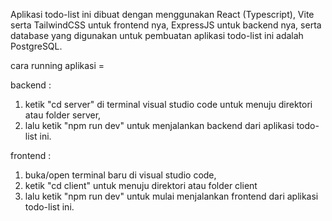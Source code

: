 Aplikasi todo-list ini dibuat dengan menggunakan React (Typescript), Vite serta TailwindCSS untuk frontend nya,
ExpressJS untuk backend nya, serta database yang digunakan untuk pembuatan aplikasi todo-list ini adalah PostgreSQL.

cara running aplikasi =

  backend :
  1. ketik "cd server" di terminal visual studio code untuk menuju direktori atau folder server,
  2. lalu ketik "npm run dev" untuk menjalankan backend dari aplikasi todo-list ini.

  frontend :
  1. buka/open terminal baru di visual studio code,
  2. ketik "cd client" untuk menuju direktori atau folder client
  3. lalu ketik "npm run dev" untuk mulai menjalankan frontend dari aplikasi todo-list ini.

